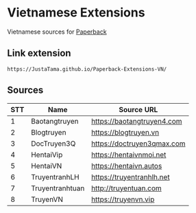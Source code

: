 # Vietnamese Extensions
Vietnamese sources for [Paperback](https://paperback.moe/)

## Link extension
```
https://JustaTama.github.io/Paperback-Extensions-VN/
```
## Sources

|STT    | Name                      | Source URL                                 |
| ----- | ------------------------- | ------------------------------------------ |
|   1   | Baotangtruyen             | https://baotangtruyen4.com                 |
|   2   | Blogtruyen                | https://blogtruyen.vn                      |
|   3   | DocTruyen3Q               | https://doctruyen3qmax.com                 |
|   4   | HentaiVip                 | https://hentaivnmoi.net                    |
|   5   | HentaiVN                  | https://hentaivn.autos                     |
|   6   | TruyentranhLH             | https://truyentranhlh.net                  |
|   7   | Truyentranhtuan           | http://truyentuan.com                      |
|   8   | TruyenVN                  | https://truyenvn.vip                       |
